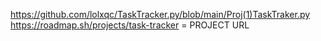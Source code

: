 https://github.com/lolxqc/TaskTracker.py/blob/main/Proj(1)TaskTraker.py
https://roadmap.sh/projects/task-tracker  = PROJECT URL
